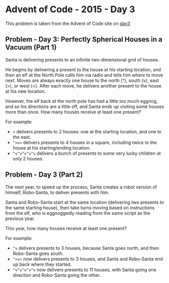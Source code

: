 # Advent of Code - 2015 - Day 3

This problem is taken from the Advent of Code site on
[day3](https://adventofcode.com/2015/day/3)

Problem - Day 3: Perfectly Spherical Houses in a Vacuum (Part 1)
--------------------------------------------
Santa is delivering presents to an infinite two-dimensional grid of houses.

He begins by delivering a present to the house at his starting location, and
then an elf at the North Pole calls him via radio and tells him where to move
next. Moves are always exactly one house to the north (^), south (v), east (>),
or west (<). After each move, he delivers another present to the house at his
new location.

However, the elf back at the north pole has had a little too much eggnog, and
so his directions are a little off, and Santa ends up visiting some houses more
than once. How many houses receive at least one present?

For example:

* `>` delivers presents to 2 houses: one at the starting location, and one to the east.
* `^>v<` delivers presents to 4 houses in a square, including twice to the house at his starting/ending location.
* `^v^v^v^v^v` delivers a bunch of presents to some very lucky children at only 2 houses.

Problem - Day 3 (Part 2)
--------------------------------------------

The next year, to speed up the process, Santa creates a robot version of
himself, Robo-Santa, to deliver presents with him.

Santa and Robo-Santa start at the same location (delivering two presents to the
same starting house), then take turns moving based on instructions from the elf,
who is eggnoggedly reading from the same script as the previous year.

This year, how many houses receive at least one present?

For example:

* `^v` delivers presents to 3 houses, because Santa goes north, and then Robo-Santa goes south.
* `^>v<` now delivers presents to 3 houses, and Santa and Robo-Santa end up back where they started.
* `^v^v^v^v^v` now delivers presents to 11 houses, with Santa going one direction and Robo-Santa going the other.
